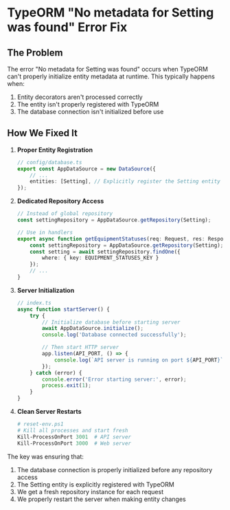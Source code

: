 # TypeORM "No metadata for Setting was found" Error Fix

## The Problem
The error "No metadata for Setting was found" occurs when TypeORM can't properly initialize entity metadata at runtime. This typically happens when:
1. Entity decorators aren't processed correctly
2. The entity isn't properly registered with TypeORM
3. The database connection isn't initialized before use

## How We Fixed It

1. **Proper Entity Registration**
   ```typescript
   // config/database.ts
   export const AppDataSource = new DataSource({
       // ...
       entities: [Setting], // Explicitly register the Setting entity
   });
   ```

2. **Dedicated Repository Access**
   ```typescript
   // Instead of global repository
   const settingRepository = AppDataSource.getRepository(Setting);

   // Use in handlers
   export async function getEquipmentStatuses(req: Request, res: Response) {
       const settingRepository = AppDataSource.getRepository(Setting);
       const setting = await settingRepository.findOne({
           where: { key: EQUIPMENT_STATUSES_KEY }
       });
       // ...
   }
   ```

3. **Server Initialization**
   ```typescript
   // index.ts
   async function startServer() {
       try {
           // Initialize database before starting server
           await AppDataSource.initialize();
           console.log('Database connected successfully');

           // Then start HTTP server
           app.listen(API_PORT, () => {
               console.log(`API server is running on port ${API_PORT}`);
           });
       } catch (error) {
           console.error('Error starting server:', error);
           process.exit(1);
       }
   }
   ```

4. **Clean Server Restarts**
   ```powershell
   # reset-env.ps1
   # Kill all processes and start fresh
   Kill-ProcessOnPort 3001  # API server
   Kill-ProcessOnPort 3000  # Web server
   ```

The key was ensuring that:
1. The database connection is properly initialized before any repository access
2. The Setting entity is explicitly registered with TypeORM
3. We get a fresh repository instance for each request
4. We properly restart the server when making entity changes
